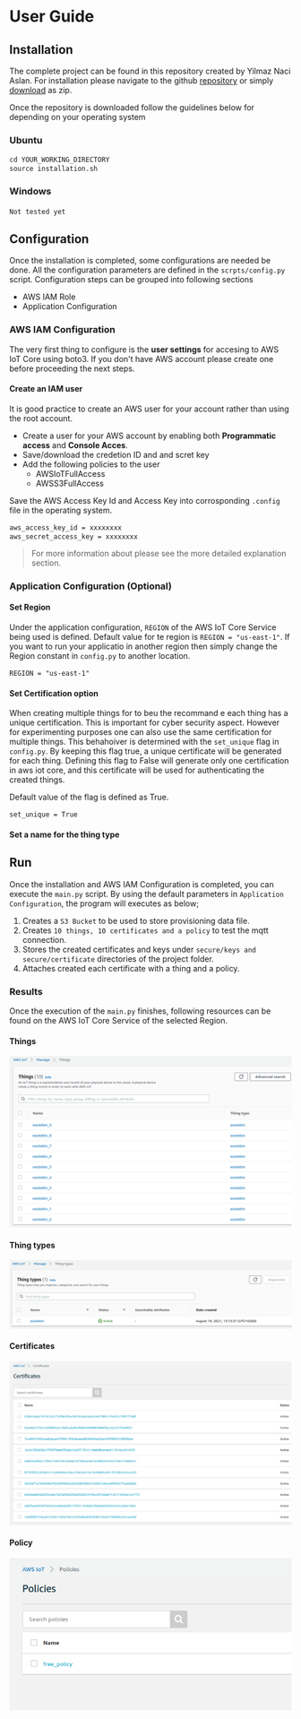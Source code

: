 # User Guide

## Installation

The complete project can be found in this repository created by Yilmaz Naci Aslan. For installation please navigate to the github [repository](https://github.com/yilmaznaslan/aws-iot-core-create-many-things-boto3) or simply [download](https://github.com/yilmaznaslan/aws-iot-core-create-many-things-boto3/archive/refs/heads/master.zip) as zip.


Once the repository is downloaded follow the guidelines below for depending on your operating system

### Ubuntu 

```
cd YOUR_WORKING_DIRECTORY
source installation.sh
```


### Windows
``
Not tested yet
``

## Configuration

Once the installation is completed, some configurations are needed be done. All the configuration parameters are defined in the ``scrpts/config.py`` script. Configuration steps can be grouped into following sections

- AWS IAM Role
- Application Configuration

### AWS IAM Configuration

The very first thing to configure is the **user settings** for accesing to AWS IoT Core using boto3. If you don't have AWS account please create one before proceeding the next steps.

#### Create an IAM user

It is good practice to create an AWS user for your account rather than using the root account. 

- Create a user for your AWS account by enabling both **Programmatic access** and **Console Acces**. 
- Save/download the credetion ID and and scret key
- Add the following policies to the user
    - AWSIoTFullAccess
    - AWSS3FullAccess

Save the AWS Access Key Id and Access Key into corrosponding ``.config`` file in the operating system.
```
aws_access_key_id = xxxxxxxx
aws_secret_access_key = xxxxxxxx
```
> For more information about please see the more detailed explanation section. 
### Application Configuration (Optional)
#### Set Region
Under the application configuration, ``REGION`` of the AWS IoT Core Service being used is defined. Default value for te region is ``REGION = "us-east-1"``. If you want to run your applicatio in another region then simply change the Region constant in ``config.py`` to another location.

```
REGION = "us-east-1"
```
#### Set Certification option
When creating multiple things for to beu the recommand e each thing has a unique certification. This is important for cyber security aspect. However for experimenting purposes one can also use the same certification for multiple things. This behahoiver is determined with the ``set_unique`` flag in ``config.py``. By keeping this flag true, a unique certificate will be generated for each thing. Defining this flag to False will generate only one certification in aws iot core, and this certificate will be used for authenticating the created things.

Default value of the flag is defined as True.
```
set_unique = True
```
#### Set a name for the thing type

## Run

Once the installation and AWS IAM Configuration is completed, you can execute the ``main.py`` script. By using the default parameters in ``Application Configuration``, the program will executes as below;

1. Creates a `S3 Bucket` to be used to store provisioning data file.
2. Creates `10 things, 10 certificates and a policy` to test the mqtt connection. 
3. Stores the created certificates and keys under `secure/keys and secure/certificate` directories of the project folder. 
4. Attaches created each certificate with a thing and a policy.

### Results

Once the execution of the `main.py` finishes, following resources can be found on the AWS IoT Core Service of the selected Region.
#### Things

![Things](img/aws-iot-core_thingsZoom.png)

#### Thing types

![Things](img/aws-iot-core_thingTypesZoom.png)

#### Certificates

![Things](img/aws-iot-core_certificates_uniqueTrueZoom.png)

#### Policy

![Policy](img/aws-iot-core_policyZoom.png)